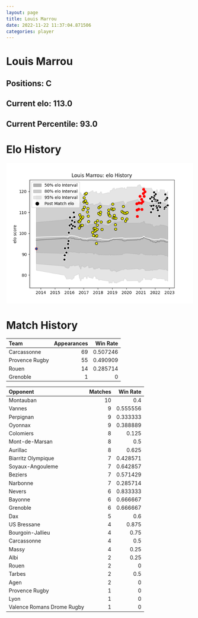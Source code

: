 ```yaml
---  
layout: page  
title: Louis Marrou  
date: 2022-11-22 11:37:04.871506  
categories: player  
---
```

# Louis Marrou

## Positions: C

## Current elo: 113.0

## Current Percentile: 93.0

# Elo History


![elo history](history_LouisMarrou.png)
# Match History


| Team           |   Appearances |   Win Rate |
|:---------------|--------------:|-----------:|
| Carcassonne    |            69 |   0.507246 |
| Provence Rugby |            55 |   0.490909 |
| Rouen          |            14 |   0.285714 |
| Grenoble       |             1 |   0        |

| Opponent                   |   Matches |   Win Rate |
|:---------------------------|----------:|-----------:|
| Montauban                  |        10 |   0.4      |
| Vannes                     |         9 |   0.555556 |
| Perpignan                  |         9 |   0.333333 |
| Oyonnax                    |         9 |   0.388889 |
| Colomiers                  |         8 |   0.125    |
| Mont-de-Marsan             |         8 |   0.5      |
| Aurillac                   |         8 |   0.625    |
| Biarritz Olympique         |         7 |   0.428571 |
| Soyaux-Angouleme           |         7 |   0.642857 |
| Beziers                    |         7 |   0.571429 |
| Narbonne                   |         7 |   0.285714 |
| Nevers                     |         6 |   0.833333 |
| Bayonne                    |         6 |   0.666667 |
| Grenoble                   |         6 |   0.666667 |
| Dax                        |         5 |   0.6      |
| US Bressane                |         4 |   0.875    |
| Bourgoin-Jallieu           |         4 |   0.75     |
| Carcassonne                |         4 |   0.5      |
| Massy                      |         4 |   0.25     |
| Albi                       |         2 |   0.25     |
| Rouen                      |         2 |   0        |
| Tarbes                     |         2 |   0.5      |
| Agen                       |         2 |   0        |
| Provence Rugby             |         1 |   0        |
| Lyon                       |         1 |   0        |
| Valence Romans Drome Rugby |         1 |   0        |